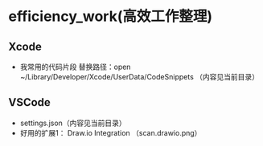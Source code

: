 # efficiency_work(高效工作整理)

## Xcode 
* 我常用的代码片段 替换路径：open ~/Library/Developer/Xcode/UserData/CodeSnippets （内容见当前目录）

## VSCode 
* settings.json（内容见当前目录）
* 好用的扩展1： Draw.io Integration （scan.drawio.png）



